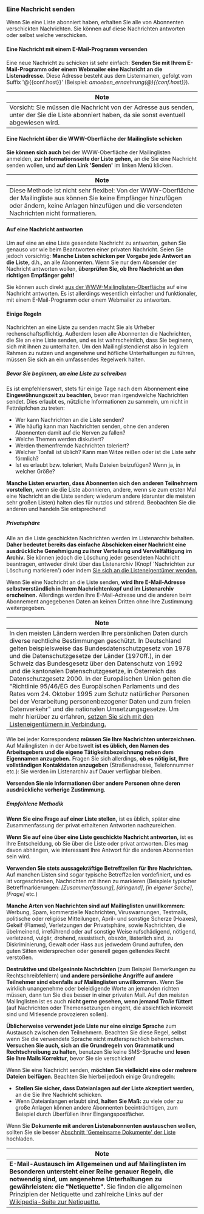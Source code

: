 ### <span id="sendmsg"></span>Eine Nachricht senden

Wenn Sie eine Liste abonniert haben, erhalten Sie alle von Abonnenten verschickten Nachrichten. Sie können auf diese Nachrichten antworten oder selbst welche verschicken.

#### Eine Nachricht mit einem E-Mail-Programm versenden

Eine neue Nachricht zu schicken ist sehr einfach: **Senden Sie mit Ihrem E-Mail-Programm oder einem Webmailer eine Nachricht an die Listenadresse.** Diese Adresse besteht aus dem Listennamen, gefolgt vom Suffix '@{{conf.host}}' (Beispiel: *amoeben\_ernaehrung(@){{conf.host}}*).

| Note |
|------|
| Vorsicht: Sie müssen die Nachricht von der Adresse aus senden, unter der Sie die Liste abonniert haben, da sie sonst eventuell abgewiesen wird. |

#### Eine Nachricht über die WWW-Oberfläche der Mailingliste schicken

**Sie können sich auch** bei der WWW-Oberfläche der Mailinglisten anmelden, **zur Informationsseite der Liste gehen,** an die Sie eine Nachricht senden wollen, und **auf den Link 'Senden'** im linken Menü klicken.

| Note |
|------|
| Diese Methode ist nicht sehr flexibel: Von der WWW-Oberfläche der Mailingliste aus können Sie keine Empfänger hinzufügen oder ändern, keine Anlagen hinzufügen und die versendeten Nachrichten nicht formatieren. |

#### Auf eine Nachricht antworten

Um auf eine an eine Liste gesendete Nachricht zu antworten, gehen Sie genauso vor wie beim Beantworten einer privaten Nachricht. Seien Sie jedoch vorsichtig: **Manche Listen schicken per Vorgabe jede Antwort an die Liste,** d.h., an alle Abonnenten. Wenn Sie nur dem Absender der Nachricht antworten wollen, **überprüfen Sie, ob Ihre Nachricht an den richtigen Empfänger geht!**

Sie können auch direkt [aus der WWW-Mailinglisten-Oberfläche](#answeronline) auf eine Nachricht antworten. Es ist allerdings wesentlich einfacher und funktionaler, mit einem E-Mail-Programm oder einem Webmailer zu antworten.

#### <span id="rulesuser"></span>Einige Regeln

Nachrichten an eine Liste zu senden macht Sie als Urheber rechenschaftspflichtig. Außerdem lesen alle Abonnenten die Nachrichten, die Sie an eine Liste senden, und es ist wahrscheinlich, dass Sie beginenn, sich mit ihnen zu unterhalten. Um den Mailinglistendienst also in legalem Rahmen zu nutzen und angenehme und höfliche Unterhaltungen zu führen, müssen Sie sich an ein umfassendes Regelwerk halten.

##### Bevor Sie beginnen, an eine Liste zu schreiben

Es ist empfehlenswert, stets für einige Tage nach dem Abonnement **eine Eingewöhnungszeit zu beachten,** bevor man irgendwelche Nachrichten sendet. Dies erlaubt es, nützliche Informationen zu sammeln, um nicht in Fettnäpfchen zu treten:

-   Wer kann Nachrichten an die Liste senden?
-   Wie häufig kann man Nachrichten senden, ohne den anderen Abonnenten damit auf die Nerven zu fallen?
-   Welche Themen werden diskutiert?
-   Werden themenfremde Nachrichten toleriert?
-   Welcher Tonfall ist üblich? Kann man Witze reißen oder ist die Liste sehr förmlich?
-   Ist es erlaubt bzw. toleriert, Mails Dateien beizufügen? Wenn ja, in welcher Größe?

**Manche Listen erwarten, dass Abonnenten sich den anderen Teilnehmern vorstellen,** wenn sie die Liste abonnieren, andere, wenn sie zum ersten Mal eine Nachricht an die Liste senden; wiederum andere (darunter die meisten sehr großen Listen) halten dies für nutzlos und störend. Beobachten Sie die anderen und handeln Sie entsprechend!

##### Privatsphäre

Alle an die Liste geschickten Nachrichten werden im Listenarchiv behalten. **Daher bedeutet bereits das einfache Abschicken einer Nachricht eine ausdrückliche Genehmigung zu ihrer Verteilung und Vervielfältigung im Archiv.** Sie können jedoch die Löschung jeder gesendeten Nachricht beantragen, entweder direkt über das Listenarchiv (Knopf 'Nachrichten zur Löschung markieren') oder indem [Sie sich an die Listeneigentümer wenden.](faquser#contactadmin.md)

Wenn Sie eine Nachricht an die Liste senden, **wird Ihre E-Mail-Adresse selbstverständlich in Ihrem Nachrichtenkopf und im Listenarchiv erscheinen.** Allerdings werden Ihre E-Mail-Adresse und die anderen beim Abonnement angegebenen Daten an keinen Dritten ohne Ihre Zustimmung weitergegeben.

| Note |
|------|
| In den meisten Ländern werden Ihre persönlichen Daten durch diverse rechtliche Bestimmungen geschützt. In Deutschland gelten beispielsweise das Bundesdatenschutzgesetz von 1978 und die Datenschutzgesetze der Länder (1970ff.), in der Schweiz das Bundesgesetz über den Datenschutz von 1992 und die kantonalen Datenschutzgesetze, in Österreich das Datenschutzgesetz 2000. In der Europäischen Union gelten die "Richtlinie 95/46/EG des Europäischen Parlaments und des Rates vom 24. Oktober 1995 zum Schutz natürlicher Personen bei der Verarbeitung personenbezogener Daten und zum freien Datenverkehr" und die nationalen Umsetzungsgesetze. Um mehr hierüber zu erfahren, [setzen Sie sich mit den Listeneigentümern in Verbindung.](faquser#contactadmin.md) |

Wie bei jeder Korrespondenz **müssen Sie Ihre Nachrichten unterzeichnen.** Auf Mailinglisten in der Arbeitswelt **ist es üblich, den Namen des Arbeitsgebers und die eigene Tätigkeitsbezeichnung neben dem Eigennamen anzugeben.** Fragen Sie sich allerdings, **ob es nötig ist, Ihre vollständigen Kontaktdaten anzugeben** (Straßenadresse, Telefonnummer etc.): Sie werden im Listenarchiv auf Dauer verfügbar bleiben.

**Versenden Sie nie Informationen über andere Personen ohne deren ausdrückliche vorherige Zustimmung.**

##### Empfohlene Methodik

**Wenn Sie eine Frage auf einer Liste stellen,** ist es üblich, später eine Zusammenfassung der privat erhaltenen Antworten nachzureichen.

**Wenn Sie auf eine über eine Liste geschickte Nachricht antworten,** ist es Ihre Entscheidung, ob Sie über die Liste oder privat antworten. Dies mag davon abhängen, wie interessant Ihre Antwort für die anderen Abonnenten sein wird.

**Verwenden Sie stets aussagekräftige Betreffzeilen für Ihre Nachrichten.** Auf manchen Listen sind sogar typische Betreffzeilen vordefiniert, und es ist vorgeschrieben, Nachrichten mit ihnen zu markieren (Beispiele typischer Betreffmarkierungen: *\[Zusammenfassung\]*, *\[dringend\]*, *\[in eigener Sache\]*, *\[Frage\]* etc.)

**Manche Arten von Nachrichten sind auf Mailinglisten unwillkommen:** Werbung, Spam, kommerzielle Nachrichten, Viruswarnungen, Testmails, politische oder religiöse Mitteilungen, April- und sonstige Scherze (Hoaxes), Gekeif (Flames), Verletzungen der Privatsphäre, sowie Nachrichten, die übelmeinend, irreführend oder auf sonstige Weise rufschädigend, nötigend, verletzend, vulgär, drohend, rassistisch, obszön, lästerlich sind, zu Diskriminierung, Gewalt oder Hass aus jedwedem Grund aufrufen, den guten Sitten widersprechen oder generell gegen geltendes Recht verstoßen.

**Destruktive und übelgesinnte Nachrichten** (zum Beispiel Bemerkungen zu Rechtschreibfehlern) **und andere persönliche Angriffe auf andere Teilnehmer sind ebenfalls auf Mailinglisten unwillkommen.** Wenn Sie wirklich unangenehme oder beleidigende Worte an jemanden richten müssen, dann tun Sie dies besser in einer privaten Mail. Auf den meisten Mailinglisten ist es auch **nicht gerne gesehen, wenn jemand *Trolle* füttert** (auf Nachrichten oder Themensetzungen eingeht, die absichtlich inkorrekt sind und Mitlesende provozieren sollen).

**Üblicherweise verwendet jede Liste nur eine einzige Sprache** zum Austausch zwischen den Teilnehmern. Beachten Sie diese Regel, selbst wenn Sie die verwendete Sprache nicht muttersprachlich beherrschen. **Versuchen Sie auch, sich an die Grundregeln von Grammatik und Rechtschreibung zu halten,** benutzen Sie keine SMS-Sprache und **lesen Sie Ihre Mails Korrektur,** bevor Sie sie verschicken!

Wenn Sie eine Nachricht senden, **möchten Sie vielleicht eine oder mehrere Dateien beifügen.** Beachten Sie hierbei jedoch einige Grundregeln:

-   **Stellen Sie sicher, dass Dateianlagen auf der Liste akzeptiert werden,** an die Sie Ihre Nachricht schicken.
-   Wenn Dateianlangen erlaubt sind, **halten Sie Maß:** zu viele oder zu große Anlagen können andere Abonnenten beeinträchtigen, zum Beispiel durch Überfüllen ihrer Eingangspostfächer.

Wenn Sie **Dokumente mit anderen Listenabonnenten austauschen wollen,** sollten Sie sie besser [Abschnitt 'Gemeinsame Dokumente' der Liste](shared.md) hochladen.

| Note |
|------|
| **E-Mail-Austausch im Allgemeinen und auf Mailinglisten im Besonderen untersteht einer Reihe genauer Regeln, die notwendig sind, um angenehme Unterhaltungen zu gewährleisten: die "Netiquette".** Sie finden die allgemeinen Prinzipien der Netiquette und zahlreiche Links auf der [Wikipedia-Seite zur Netiquette.](http://de.wikipedia.org/wiki/Netiquette) |


